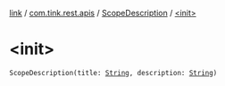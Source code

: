 [link](../../index.md) / [com.tink.rest.apis](../index.md) / [ScopeDescription](index.md) / [&lt;init&gt;](./-init-.md)

# &lt;init&gt;

`ScopeDescription(title: `[`String`](https://kotlinlang.org/api/latest/jvm/stdlib/kotlin/-string/index.html)`, description: `[`String`](https://kotlinlang.org/api/latest/jvm/stdlib/kotlin/-string/index.html)`)`
